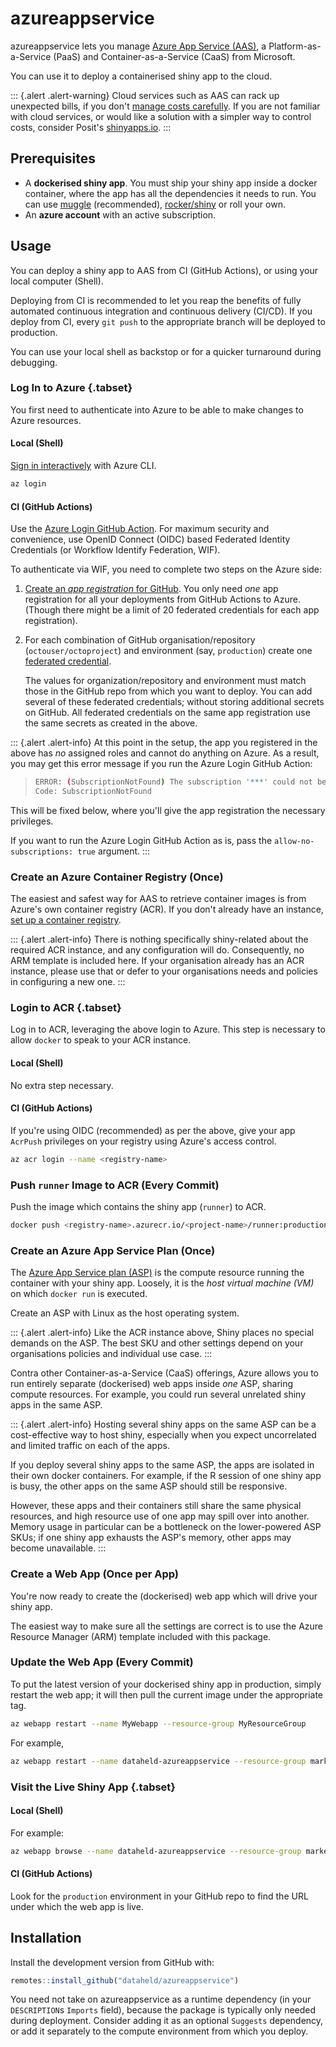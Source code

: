 # azureappservice

azureappservice lets you manage [Azure App Service (AAS)](https://azure.microsoft.com/en-us/services/app-service/), a Platform-as-a-Service (PaaS) and Container-as-a-Service (CaaS) from Microsoft.

You can use it to deploy a containerised shiny app to the cloud.

::: {.alert .alert-warning}
Cloud services such as AAS can rack up unexpected bills,
if you don't
[manage costs carefully](https://learn.microsoft.com/en-us/azure/cost-management-billing/).
If you are not familiar with cloud services,
or would like a solution with a simpler way to control costs,
consider Posit's [shinyapps.io](https://www.shinyapps.io).
:::

## Prerequisites

- A **dockerised shiny app**.
    You must ship your shiny app inside a docker container,
    where the app has all the dependencies it needs to run.
    You can use [muggle](https://maxheld.de/muggle/) (recommended),
    [rocker/shiny](https://hub.docker.com/r/rocker/shiny)
    or roll your own.
- An **azure account** with an active subscription.

## Usage

You can deploy a shiny app to AAS from CI (GitHub Actions),
or using your local computer (Shell).

Deploying from CI is recommended to let you reap the benefits of fully
automated continuous integration and continuous delivery (CI/CD).
If you deploy from CI, every `git push` to the appropriate branch
will be deployed to production.

You can use your local shell as backstop or
for a quicker turnaround during debugging.

### Log In to Azure {.tabset}

You first need to authenticate into Azure to be able to make changes to Azure resources.

#### Local (Shell)

[Sign in interactively](https://learn.microsoft.com/en-us/cli/azure/authenticate-azure-cli)
with Azure CLI.

```sh
az login
```

#### CI (GitHub Actions)

Use the [Azure Login GitHub Action](https://github.com/marketplace/actions/azure-login).
For maximum security and convenience,
use OpenID Connect (OIDC) based Federated Identity Credentials
(or Workflow Identify Federation, WIF).

To authenticate via WIF, you need to complete two steps on the Azure side:

1. [Create an *app registration* for GitHub](https://learn.microsoft.com/en-us/azure/active-directory/workload-identities/workload-identity-federation-create-trust-user-assigned-managed-identity?pivots=identity-wif-mi-methods-azp).
    You only need *one* app registration for all your deployments from GitHub Actions to Azure.
    (Though there might be a limit of 20 federated credentials for each app registration).
1. For each combination of GitHub organisation/repository (`octouser/octoproject`) and environment (say, `production`) create one [federated credential](https://learn.microsoft.com/en-us/azure/active-directory/workload-identities/workload-identity-federation-create-trust-user-assigned-managed-identity?pivots=identity-wif-mi-methods-azp).

    The values for organization/repository and environment
    must match those in the GitHub repo from which you want to deploy.
    You can add several of these federated credentials;
    without storing additional secrets on GitHub.
    All federated credentials on the same app registration
    use the same secrets as created in the above.

::: {.alert .alert-info}
At this point in the setup,
the app you registered in the above has *no* assigned roles
and cannot do anything on Azure.
As a result,
you may get this error message if you run the Azure Login GitHub Action:

> ```sh
> ERROR: (SubscriptionNotFound) The subscription '***' could not be found.`
> Code: SubscriptionNotFound
> ```

This will be fixed below,
where you'll give the app registration the necessary privileges.

If you want to run the Azure Login GitHub Action as is,
pass the `allow-no-subscriptions: true` argument.
:::

### Create an Azure Container Registry (Once)

The easiest and safest way for AAS to retrieve container images is from
Azure's own container registry (ACR).
If you don't already have an instance,
[set up a container registry](https://learn.microsoft.com/en-us/azure/container-registry/).

::: {.alert .alert-info}
There is nothing specifically shiny-related about the required ACR instance,
and any configuration will do.
Consequently, no ARM template is included here.
If your organisation already has an ACR instance,
please use that
or defer to your organisations needs and policies in configuring a new one.
:::

### Login to ACR {.tabset}

Log in to ACR, leveraging the above login to Azure.
This step is necessary to allow `docker` to speak to your ACR instance.

#### Local (Shell)

No extra step necessary.

#### CI (GitHub Actions)

If you're using OIDC (recommended) as per the above,
give your app `AcrPush` privileges on your registry using Azure's access control.

```sh
az acr login --name <registry-name>
```

### Push `runner` Image to ACR (Every Commit)

Push the image which contains the shiny app (`runner`) to ACR.

```sh
docker push <registry-name>.azurecr.io/<project-name>/runner:production
```

### Create an Azure App Service Plan (Once)

The [Azure App Service plan (ASP)](https://learn.microsoft.com/en-us/azure/app-service/)
is the compute resource running the container with your shiny app.
Loosely,
it is the *host virtual machine (VM)* on which `docker run` is executed.

Create an ASP with Linux as the host operating system.

::: {.alert .alert-info}
Like the ACR instance above,
Shiny places no special demands on the ASP.
The best SKU and other settings depend on your organisations policies
and individual use case.
:::

Contra other Container-as-a-Service (CaaS) offerings,
Azure allows you to run entirely separate (dockerised) web apps
inside *one* ASP, sharing compute resources.
For example, you could run several unrelated shiny apps in the same ASP.

::: {.alert .alert-info}
Hosting several shiny apps on the same ASP can be a cost-effective way
to host shiny,
especially when you expect uncorrelated and limited traffic on each of the apps.

If you deploy several shiny apps to the same ASP,
the apps are isolated in their own docker containers.
For example, if the R session of one shiny app is busy,
the other apps on the same ASP should still be responsive.

However,
these apps and their containers still share the same physical resources,
and high resource use of one app may spill over into another.
Memory usage in particular can be a bottleneck on the lower-powered ASP SKUs;
if one shiny app exhausts the ASP's memory,
other apps may become unavailable.
:::

### Create a Web App (Once per App)

You're now ready to create the (dockerised) web app
which will drive your shiny app.

The easiest way to make sure all the settings are correct is to use the
Azure Resource Manager (ARM) template included with this package.

### Update the Web App (Every Commit)

To put the latest version of your dockerised shiny app in production,
simply restart the web app;
it will then pull the current image under the appropriate tag.

```sh
az webapp restart --name MyWebapp --resource-group MyResourceGroup
```

For example,

```sh
az webapp restart --name dataheld-azureappservice --resource-group marketing
```

### Visit the Live Shiny App {.tabset}

#### Local (Shell)

For example:

```sh
az webapp browse --name dataheld-azureappservice --resource-group marketing
```

#### CI (GitHub Actions)

Look for the `production` environment in your GitHub repo
to find the URL under which the web app is live.

## Installation

Install the development version from GitHub with:

```r
remotes::install_github("dataheld/azureappservice")
```

You need not take on azureappservice as a runtime dependency (in your `DESCRIPTION`s `Imports` field), because the package is typically only needed during deployment.
Consider adding it as an optional `Suggests` dependency, or add it separately to the compute environment from which you deploy.
